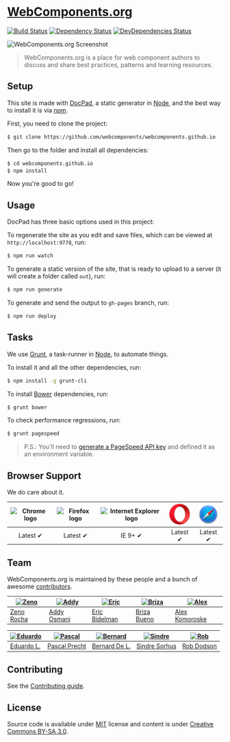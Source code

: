 # [WebComponents.org](http://webcomponents.org)

[![Build Status](http://img.shields.io/travis/webcomponents/webcomponents.github.io/site.svg?style=flat)](https://travis-ci.org/webcomponents/webcomponents.github.io)
[![Dependency Status](http://img.shields.io/david/webcomponents/webcomponents.github.io.svg?style=flat)](https://david-dm.org/webcomponents/webcomponents.github.io)
[![DevDependencies Status](http://img.shields.io/david/dev/webcomponents/webcomponents.github.io.svg?style=flat)](https://david-dm.org/webcomponents/webcomponents.github.io#info=devDependencies)

![WebComponents.org Screenshot](https://cloud.githubusercontent.com/assets/398893/3612459/c78f93a8-0dab-11e4-905f-1747a01e09e6.png)

> WebComponents.org is a place for web component authors to discuss and share best practices, patterns and learning resources.

## Setup

This site is made with [DocPad](https://github.com/bevry/docpad), a static generator in [Node](http://nodejs.org/), and the best way to install it is via [npm](http://npmjs.org/).

First, you need to clone the project:

```sh
$ git clone https://github.com/webcomponents/webcomponents.github.io
```

Then go to the folder and install all dependencies:

```sh
$ cd webcomponents.github.io
$ npm install
```

Now you're good to go!

## Usage

DocPad has three basic options used in this project:

To regenerate the site as you edit and save files, which can be viewed at `http://localhost:9778`, run:

```sh
$ npm run watch
```

To generate a static version of the site, that is ready to upload to a server (it will create a folder called `out`), run:

```sh
$ npm run generate
```

To generate and send the output to `gh-pages` branch, run:

```sh
$ npm run deploy
```

## Tasks

We use [Grunt](http://gruntjs.com/), a task-runner in [Node](http://nodejs.org/), to automate things.

To install it and all the other dependencies, run:

```sh
$ npm install -g grunt-cli
```

To install [Bower](http://bower.io/) dependencies, run:

```sh
$ grunt bower
```

To check performance regressions, run:

```sh
$ grunt pagespeed
```

> P.S.: You'll need to [generate a PageSpeed API key](https://developers.google.com/speed/docs/insights/v1/getting_started#auth) and defined it as an environment variable.

## Browser Support

We do care about it.

| <img src="https://raw.githubusercontent.com/alrra/browser-logos/master/chrome/chrome_64x64.png" width="48px" height="48px" alt="Chrome logo"> | <img src="https://raw.githubusercontent.com/alrra/browser-logos/master/firefox/firefox_64x64.png" width="48px" height="48px" alt="Firefox logo"> | <img src="https://raw.githubusercontent.com/alrra/browser-logos/master/internet-explorer/internet-explorer_64x64.png" width="48px" height="48px" alt="Internet Explorer logo"> | <img src="https://raw.githubusercontent.com/alrra/browser-logos/master/opera/opera_64x64.png" width="48px" height="48px" alt="Opera logo"> | <img src="https://raw.githubusercontent.com/alrra/browser-logos/master/safari/safari_64x64.png" width="48px" height="48px" alt="Safari logo"> |
|:---:|:---:|:---:|:---:|:---:|
| Latest ✔ | Latest ✔ | IE 9+ ✔ | Latest ✔ | Latest ✔ |

## Team

WebComponents.org is maintained by these people and a bunch of awesome [contributors](https://github.com/webcomponents/webcomponents.github.io/graphs/contributors).

[![Zeno](https://2.gravatar.com/avatar/e190023b66e2b8aa73a842b106920c93)](https://github.com/zenorocha) | [![Addy](https://2.gravatar.com/avatar/96270e4c3e5e9806cf7245475c00b275)](https://github.com/addyosmani) | [![Eric](https://2.gravatar.com/avatar/e7948aac7c52b26470be80311873a398)](https://github.com/ebidel) | [![Briza](https://2.gravatar.com/avatar/c272a0a8972473fdf231f2b2d897c242)](https://github.com/brizabueno) | [![Alex](https://2.gravatar.com/avatar/6b6e18cfbf7f90a6848d85db7348b0e9)](https://github.com/jkomoros)
--- | --- | --- | --- | ---
[Zeno Rocha](https://github.com/zenorocha) | [Addy Osmani](https://github.com/addyosmani) | [Eric Bidelman](https://github.com/ebidel) | [Briza Bueno](https://github.com/brizabueno) | [Alex Komoroske](https://github.com/jkomoros)

[![Eduardo](https://2.gravatar.com/avatar/42327de520e674a6d1686845b30778d0)](https://github.com/eduardolundgren) | [![Pascal](https://2.gravatar.com/avatar/b32bdb1fc9fdadeb45d7a1267fdd2fc4)](https://github.com/PascalPrecht) | [![Bernard](https://2.gravatar.com/avatar/bc16c9be1e05e65395487b78b1cc72c0)](https://github.com/bernarddeluna) | [![Sindre](https://2.gravatar.com/avatar/d36a92237c75c5337c17b60d90686bf9)](https://github.com/sindresorhus) | [![Rob](https://2.gravatar.com/avatar/95c3a3b33ea51545229c625bef42e343)](https://github.com/robdodson)
--- | --- | --- | --- | ---
[Eduardo L.](https://github.com/eduardolundgren) | [Pascal Precht](https://github.com/PascalPrecht) | [Bernard De L.](https://github.com/bernarddeluna) | [Sindre Sorhus](https://github.com/sindresorhus) | [Rob Dodson](https://github.com/robdodson)

## Contributing

See the [Contributing guide](https://github.com/webcomponents/webcomponents.github.io/blob/site/CONTRIBUTING.md).

## License

Source code is available under [MIT](http://webcomponentsorg.mit-license.org) license and content is under [Creative Commons BY-SA 3.0](http://creativecommons.org/licenses/by-sa/3.0/deed.en_US).
